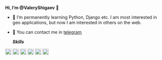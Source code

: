 **Hi, I’m @ValeryShigaev** 👋 



* 🌱 I’m permanently learning Python, Django etc. I am most interested in geo applications, but now I am interested in others on the web.

* 💬 You can contact me in [telegram](https://t.me/valeryshigaev)


  
  ***Skills***

<img src="https://cp82453.tmweb.ru/img/public/python_ic.png" alt="Python" width="20"/> <img src="https://cp82453.tmweb.ru/img/public/c_ic.png" alt="C#" width="20"/> 
<img src="https://cp82453.tmweb.ru/img/public/js_ic.png" alt="JS" width="20"/> <img src="https://cp82453.tmweb.ru/img/public/css_ic.png" alt="CSS" width="20"/> 
<img src="https://cp82453.tmweb.ru/img/public/html_ic.png" alt="HTML" width="20"/> <img src="https://cp82453.tmweb.ru/img/public/postgres_ic.png" alt="Postgres" width="20"/>
<!---
ValeryShigaev/ValeryShigaev is a ✨ special ✨ repository because its `README.md` (this file) appears on your GitHub profile.
You can click the Preview link to take a look at your changes.
--->
